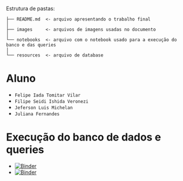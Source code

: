 
Estrutura de pastas:

~~~
├── README.md  <- arquivo apresentando o trabalho final
│
├── images     <- arquivos de imagens usadas no documento
│
└── notebooks  <- arquivo com o notebook usado para a execução do banco e das queries
│
└── resources  <- arquivo de database
~~~

# Aluno
* `Felipe Iada Tomitar Vilar`
* `Filipe Seidi Ishida Veronezi`
* `Jeferson Luis Michelan`
* `Juliana Fernandes`

# Execução do banco de dados e queries

  - [![Binder](https://mybinder.org/badge_logo.svg)](https://mybinder.org/v2/gh/ftomitar/INF325-Trabalho-Final/master?filepath=notebooks)
  - [![Binder](https://mybinder.org/badge_logo.svg)](https://mybinder.org/v2/gh/ftomitar/INF325-Trabalho-Final/master?filepath=notebooks)

